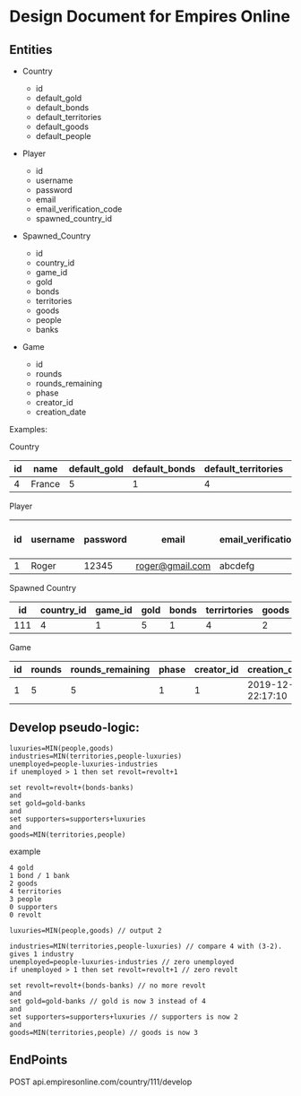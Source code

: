 # Design Document for Empires Online

## Entities

* Country
  * id
  * default_gold
  * default_bonds
  * default_territories
  * default_goods
  * default_people

* Player
  * id
  * username
  * password
  * email
  * email_verification_code
  * spawned_country_id

* Spawned_Country
  * id
  * country_id
  * game_id
  * gold
  * bonds
  * territories
  * goods
  * people
  * banks 

* Game
  * id
  * rounds
  * rounds_remaining
  * phase
  * creator_id
  * creation_date

Examples:

Country

|id|name|default_gold|default_bonds|default_territories|default_goods|default_people|
|---|-------|--------|-----|-----------------------|------------------|---|
| 4 | France | 5  | 1 | 4   | 2   | 3



Player

|id|username|password|email|email_verification|spawned-country-id|
|---|-------|--------|-----|-----------------------|------------------|
| 1 | Roger | 12345  | roger@gmail.com | abcdefg   | 111              |

Spawned Country

| id  | country_id  | game_id  | gold | bonds  | terrirtories | goods  | people  | banks  | supporters | revolters |
|---|---|---|---|---|---|---|---|---|---|---|
| 111  | 4  | 1  |  5 | 1  |  4 | 2  | 3  | 0  | 0 | 0

Game

|id|rounds|rounds_remaining|phase|creator_id|creation_date
|---|-------|--------|-----|-----------------------|------------------|
| 1 | 5 | 5  |  1 | 1 | 2019-12-30 22:17:10




## Develop pseudo-logic:

```
luxuries=MIN(people,goods)
industries=MIN(territories,people-luxuries)
unemployed=people-luxuries-industries
if unemployed > 1 then set revolt=revolt+1

set revolt=revolt+(bonds-banks)
and
set gold=gold-banks
and
set supporters=supporters+luxuries
and
goods=MIN(territories,people)
```

example
```
4 gold
1 bond / 1 bank 
2 goods
4 territories
3 people
0 supporters
0 revolt
```

```
luxuries=MIN(people,goods) // output 2

industries=MIN(territories,people-luxuries) // compare 4 with (3-2). gives 1 industry
unemployed=people-luxuries-industries // zero unemployed
if unemployed > 1 then set revolt=revolt+1 // zero revolt

set revolt=revolt+(bonds-banks) // no more revolt
and
set gold=gold-banks // gold is now 3 instead of 4
and
set supporters=supporters+luxuries // supporters is now 2
and
goods=MIN(territories,people) // goods is now 3
```


## EndPoints

POST api.empiresonline.com/country/111/develop





